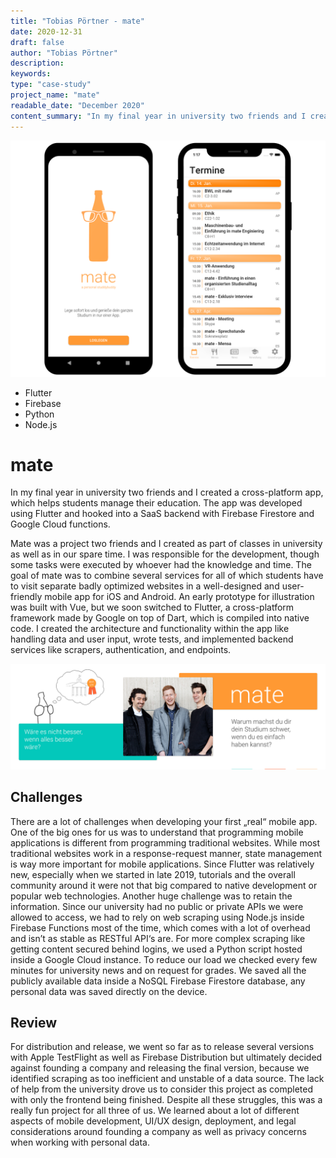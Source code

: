 ```yaml
---
title: "Tobias Pörtner - mate"
date: 2020-12-31
draft: false
author: "Tobias Pörtner"
description: 
keywords:
type: "case-study"
project_name: "mate"
readable_date: "December 2020"
content_summary: "In my final year in university two friends and I created a cross-platform app, which helps students manage their education. The app was developed using Flutter and hooked into a SaaS backend with Firebase Firestore and Google Cloud functions."
---
```


<img src="images/mate-app_preview_image.png" class="case-study__img--hero" alt="Preview of the mate app on different devices">

- Flutter
- Firebase
- Python
- Node.js

# mate

<p class="case-study__summary">In my final year in university two friends and I created a cross-platform app, which helps students manage their education. The app was developed using Flutter and hooked into a SaaS backend with Firebase Firestore and Google Cloud functions.</p>

Mate was a project two friends and I created as part of classes in university as well as in our spare time. I was responsible for the development, though some tasks were executed by whoever had the knowledge and time. The goal of mate was to combine several services for all of which students have to visit separate badly optimized websites in a well-designed and user-friendly mobile app for iOS and Android.
An early prototype for illustration was built with Vue, but we soon switched to Flutter, a cross-platform framework made by Google on top of Dart, which is compiled into native code. I created the architecture and functionality within the app like handling data and user input, wrote tests, and implemented backend services like scrapers, authentication, and endpoints.

<img src="images/mate-app_social_media_banner.png" class="case-study__img--padding" alt="Banner from social media account introducing the mate app">

## Challenges

There are a lot of challenges when developing your first „real“ mobile app. One of the big ones for us was to understand that programming mobile applications is different from programming traditional websites. While most traditional websites work in a response-request manner, state management is way more important for mobile applications. Since Flutter was relatively new, especially when we started in late 2019, tutorials and the overall community around it were not that big compared to native development or popular web technologies. Another huge challenge was to retain the information. Since our university had no public or private APIs we were allowed to access, we had to rely on web scraping using Node.js inside Firebase Functions most of the time, which comes with a lot of overhead and isn’t as stable as RESTful API‘s are. For more complex scraping like getting content secured behind logins, we used a Python script hosted inside a Google Cloud instance. To reduce our load we checked every few minutes for university news and on request for grades. We saved all the publicly available data inside a NoSQL Firebase Firestore database, any personal data was saved directly on the device.

## Review

For distribution and release, we went so far as to release several versions with Apple TestFlight as well as Firebase Distribution but ultimately decided against founding a company and releasing the final version, because we identified scraping as too inefficient and unstable of a data source. The lack of help from the university drove us to consider this project as completed with only the frontend being finished. Despite all these struggles, this was a really fun project for all three of us. We learned about a lot of different aspects of mobile development, UI/UX design, deployment, and legal considerations around founding a company as well as privacy concerns when working with personal data.